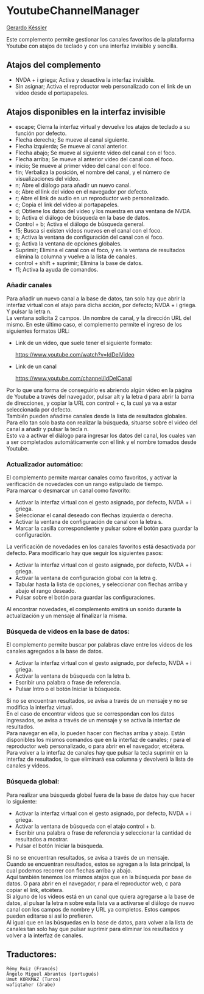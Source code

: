 # YoutubeChannelManager
[Gerardo Késsler](http://gera.ar)  

Este complemento permite gestionar los canales favoritos de la plataforma Youtube con atajos de teclado y con una interfaz invisible y sencilla.  

## Atajos del complemento

* NVDA + i griega; Activa y desactiva la interfaz invisible.
* Sin asignar; Activa el reproductor web personalizado con el link de un video desde el portapapeles.

## Atajos disponibles en la interfaz invisible

* escape; Cierra la interfaz virtual y devuelve los atajos de teclado a su función por defecto.
* Flecha derecha; Se mueve al canal siguiente.
* Flecha izquierda; Se mueve al canal anterior.
* Flecha abajo; Se mueve al siguiente video del canal con el foco.
* Flecha arriba; Se mueve al anterior video del canal con el foco.
* inicio; Se mueve al primer video del canal con el foco.
* fin; Verbaliza la posición, el nombre del canal, y el número de visualizaciones del video.
* n; Abre el diálogo para añadir un nuevo canal.
* o; Abre el link del video en el navegador por defecto.
* r; Abre el link de audio en un reproductor web personalizado.
* c; Copia el link del video al portapapeles.
* d; Obtiene los datos del video y los muestra en una ventana de NVDA.
* b; Activa el diálogo de búsqueda en la base de datos.
* Control + b; Activa el diálogo de búsqueda general.
* f5; Busca si existen videos nuevos en el canal con el foco.
* s; Activa la ventana de configuración del canal con el foco.
* g; Activa la ventana de opciones globales.
* Suprimir; Elimina el canal con el foco, y en la ventana de resultados elimina la columna y vuelve a la lista de canales.
* control + shift + suprimir; Elimina la base de datos.
* f1; Activa la ayuda de comandos.

### Añadir canales

Para añadir un nuevo canal a la base de datos, tan solo hay que abrir la interfaz virtual con el atajo para dicha acción, por defecto; NVDA + i griega. Y pulsar la letra n.    
La ventana solicita 2 campos. Un nombre de canal, y la dirección  URL del mismo. En este último caso, el complemento permite el ingreso de los siguientes formatos URL:

* Link de un video, que suele tener el siguiente formato:

    https://www.youtube.com/watch?v=IdDelVideo

* Link de un canal

    https://www.youtube.com/channel/IdDelCanal

Por lo que una forma de conseguirlo es abriendo algún video en la página de Youtube a través del navegador, pulsar alt y la letra d para abrir la barra de direcciones, y copiar la URL con control + c, la cual ya va a estar seleccionada por defecto.  
También pueden añadirse canales desde la lista de resultados globales. Para ello tan solo basta con realizar la búsqueda, situarse sobre el video del canal a añadir y pulsar la tecla n.  
Esto va a activar el diálogo para ingresar los datos del canal, los cuales van a ser completados automáticamente con el link  y el nombre tomados desde Youtube.

### Actualizador automático:

El complemento permite marcar canales como favoritos, y activar la verificación de novedades con un rango estipulado de tiempo.  
Para marcar o desmarcar un canal como favorito:  

* Activar la interfaz virtual con el gesto asignado, por defecto, NVDA + i griega.
* Seleccionar el canal deseado con flechas izquierda o derecha.
* Activar la ventana de configuración de canal con la letra s.
* Marcar la casilla correspondiente y pulsar sobre el botón para guardar la configuración.

La verificación de novedades en los canales favoritos está desactivada por defecto. Para modificarlo hay que seguir los siguientes pasos:

* Activar la interfaz virtual con el gesto asignado, por defecto, NVDA + i griega.
* Activar la ventana de configuración global con la letra g.
* Tabular hasta  la lista de opciones, y seleccionar con flechas arriba y abajo el rango deseado.
* Pulsar sobre el botón para guardar las configuraciones.

Al encontrar novedades, el complemento emitirá un sonido durante la actualización y un mensaje al finalizar la misma.

### Búsqueda de videos en la base de datos:

El complemento permite buscar por palabras clave entre los videos de los canales agregados a la base de datos.  

* Activar la interfaz virtual con el gesto asignado, por defecto, NVDA + i griega.
* Activar la ventana de búsqueda con la letra b.
* Escribir una palabra o frase de referencia.
* Pulsar Intro o el botón Iniciar la búsqueda.

Si no se encuentran resultados, se avisa a través de un mensaje y no se  modifica la interfaz virtual.  
En el caso de encontrar videos que se correspondan con los datos ingresados, se avisa a través de un mensaje y se activa la interfaz de resultados.  
Para navegar en ella, lo pueden hacer con flechas arriba y abajo. Están disponibles los mismos comandos que en la interfaz de canales; r para el reproductor web personalizado, o para abrir en el navegador, etcétera.  
Para volver a la interfaz de canales hay que pulsar la tecla suprimir en la interfaz de resultados, lo que eliminará esa columna y devolverá la lista de canales y videos.

### Búsqueda global:

Para realizar una búsqueda global fuera de la base de datos hay que hacer lo siguiente:

* Activar la interfaz virtual con el gesto asignado, por defecto, NVDA + i griega.
* Activar la ventana de búsqueda con el atajo control + b.
* Escribir una palabra o frase de referencia y seleccionar la cantidad de resultados a mostrar.
* Pulsar el botón Iniciar la búsqueda.

Si no se encuentran resultados, se avisa a través de un mensaje.  
Cuando se encuentran resultados, estos se agregan a la lista principal, la cual podemos recorrer con flechas arriba y abajo.  
Aquí también tenemos los mismos atajos que en la búsqueda por base de datos. O para abrir en el navegador, r para el reproductor web, c para copiar el link, etcétera.  
Si alguno de los videos está en un canal que quiera agregarse a la base de datos, al pulsar la letra n sobre esta lista va a activarse el diálogo de nuevo canal con los campos de nombre y URL ya completos. Estos campos pueden editarse si así lo prefieren.  
Al igual que en las búsquedas en la base de datos, para volver a la lista de canales tan solo hay que pulsar suprimir para eliminar los resultados y volver a la interfaz de canales.

## Traductores:

	Rémy Ruiz (Francés)
	Ângelo Miguel Abrantes (portugués)
	Umut KORKMAZ (Turco)
	wafiqtaher (árabe)

